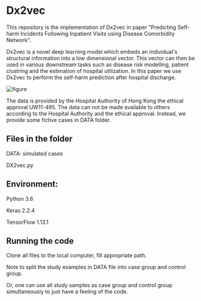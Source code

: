 # Dx2vec
This repository is the implementation of Dx2vec in paper "Predicting Self-harm Incidents Following Inpatient Visits using Disease Comorbidity Network".

Dx2vec is a novel deep learning model which embeds an individual's structural information into a low dimensional vector. This vector can then be used in various downstream tasks such as disease risk modelling, patient clustring and the estimation of hospital utilization. 
In this paper we use Dx2vec to perform the self-harm prediction after hospital discharge.

![figure](https://github.com/zhongzhixu/Dx2vec-for-Self-harm-prediction/blob/master/architecture_multi_input.jpg)

The data is provided by the Hospital Authority of Hong Kong the ethical approval UW11-495. The data can not be made available to others according to the Hospital Authority and the ethical approval. Instead, we provide some fictive cases in DATA folder.  

## Files in the folder
DATA: simulated cases

DX2vec.py

## Environment:
Python 3.6

Keras 2.2.4

TensorFlow 1.13.1

## Running the code

Clone all files to the local computer, fill appropriate path.

Note to split the study examples in DATA file into case group and control group.

Or, one can use all study samples as case group and control group simultaneously to just have a feeling of the code.







